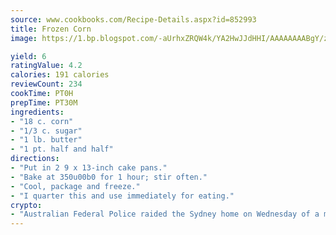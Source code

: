 ```yaml
---
source: www.cookbooks.com/Recipe-Details.aspx?id=852993
title: Frozen Corn
image: https://1.bp.blogspot.com/-aUrhxZRQW4k/YA2HwJJdHHI/AAAAAAAABgY/z2R8OXCxqDoBQtRn-q-fHG8g9_G4G1HBwCLcBGAsYHQ/s320/13.png

yield: 6
ratingValue: 4.2
calories: 191 calories
reviewCount: 234
cookTime: PT0H
prepTime: PT30M
ingredients:
- "18 c. corn"
- "1/3 c. sugar"
- "1 lb. butter"
- "1 pt. half and half"
directions:
- "Put in 2 9 x 13-inch cake pans."
- "Bake at 350u00b0 for 1 hour; stir often."
- "Cool, package and freeze."
- "I quarter this and use immediately for eating."
crypto:
- "Australian Federal Police raided the Sydney home on Wednesday of a man named by Wired magazine as the probable creator of cryptocurrency bitcoin, a Reuters witness said."
---
```

